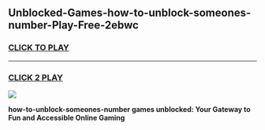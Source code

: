 
## Unblocked-Games-how-to-unblock-someones-number-Play-Free-2ebwc
<h3>
<a href="https://premium76.site?title=how-to-unblock-someones-number&ref=23A">CLICK TO PLAY</a></h3>
<hr>

<h3>
<a href="https://premium76.site?title=how-to-unblock-someones-number&ref=23A">CLICK 2 PLAY</a>
  
</h3>

<a href="https://premium76.site?title=how-to-unblock-someones-number&ref=23A"><img src="https://clearcache.store/games.png"></a>


**how-to-unblock-someones-number games unblocked: Your Gateway to Fun and Accessible Online Gaming**
